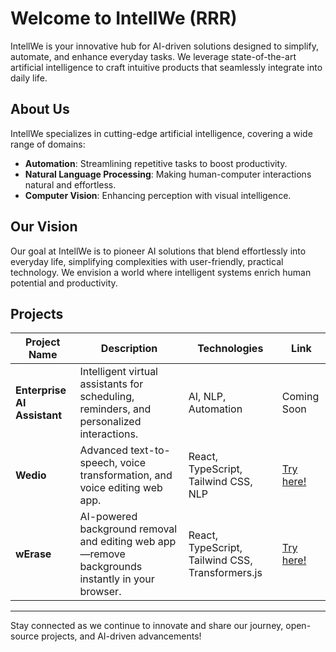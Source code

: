 # Welcome to IntellWe (RRR)

IntellWe is your innovative hub for AI-driven solutions designed to simplify, automate, and enhance everyday tasks. We leverage state-of-the-art artificial intelligence to craft intuitive products that seamlessly integrate into daily life.

## About Us

IntellWe specializes in cutting-edge artificial intelligence, covering a wide range of domains:

- **Automation**: Streamlining repetitive tasks to boost productivity.
- **Natural Language Processing**: Making human-computer interactions natural and effortless.
- **Computer Vision**: Enhancing perception with visual intelligence.

## Our Vision

Our goal at IntellWe is to pioneer AI solutions that blend effortlessly into everyday life, simplifying complexities with user-friendly, practical technology. We envision a world where intelligent systems enrich human potential and productivity.

## Projects

| Project Name                   | Description                                                                          | Technologies                                 | Link                                 |
|--------------------------------|--------------------------------------------------------------------------------------|----------------------------------------------|--------------------------------------|
| **Enterprise AI Assistant**  | Intelligent virtual assistants for scheduling, reminders, and personalized interactions. | AI, NLP, Automation                          | Coming Soon                          |
| **Wedio**                   | Advanced text-to-speech, voice transformation, and voice editing web app.            | React, TypeScript, Tailwind CSS, NLP         | [Try here!](https://wedio.intellwe.com/) |
| **wErase**                    | AI-powered background removal and editing web app—remove backgrounds instantly in your browser. | React, TypeScript, Tailwind CSS, Transformers.js | [Try here!](https://werase.intellwe.com/) |

---

Stay connected as we continue to innovate and share our journey, open-source projects, and AI-driven advancements!

